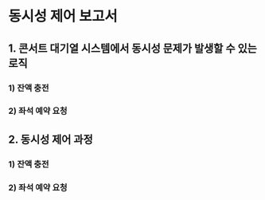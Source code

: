 

# 동시성 제어 보고서 

## 1. 콘서트 대기열 시스템에서 동시성 문제가 발생할 수 있는 로직 

### 1) 잔액 충전



### 2) 좌석 예약 요청



## 2. 동시성 제어 과정


### 1) 잔액 충전



### 2) 좌석 예약 요청 


